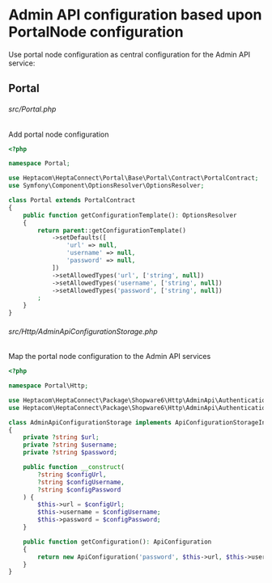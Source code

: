 # Admin API configuration based upon PortalNode configuration

Use portal node configuration as central configuration for the Admin API service:

## Portal

###### src/Portal.php

Add portal node configuration

```php
<?php

namespace Portal;

use Heptacom\HeptaConnect\Portal\Base\Portal\Contract\PortalContract;
use Symfony\Component\OptionsResolver\OptionsResolver;

class Portal extends PortalContract
{
    public function getConfigurationTemplate(): OptionsResolver
    {
        return parent::getConfigurationTemplate()
            ->setDefaults([
                'url' => null,
                'username' => null,
                'password' => null,
            ])
            ->setAllowedTypes('url', ['string', null])
            ->setAllowedTypes('username', ['string', null])
            ->setAllowedTypes('password', ['string', null])
        ;
    }
}
```


###### src/Http/AdminApiConfigurationStorage.php

Map the portal node configuration to the Admin API services

```php
<?php

namespace Portal\Http;

use Heptacom\HeptaConnect\Package\Shopware6\Http\AdminApi\Authentication\ApiConfiguration;
use Heptacom\HeptaConnect\Package\Shopware6\Http\AdminApi\Authentication\Contract\ApiConfigurationStorageInterface;

class AdminApiConfigurationStorage implements ApiConfigurationStorageInterface
{
    private ?string $url;
    private ?string $username;
    private ?string $password;

    public function __construct(
        ?string $configUrl,
        ?string $configUsername,
        ?string $configPassword
    ) {
        $this->url = $configUrl;
        $this->username = $configUsername;
        $this->password = $configPassword;
    }

    public function getConfiguration(): ApiConfiguration
    {
        return new ApiConfiguration('password', $this->url, $this->username, $this->password, ['write']);
    }
}
```
